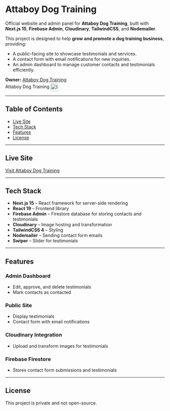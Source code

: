 # Attaboy Dog Training

Official website and admin panel for **Attaboy Dog Training**, built with **Next.js 15**, **Firebase Admin**, **Cloudinary**, **TailwindCSS**, and **Nodemailer**.

This project is designed to help **grow and promote a dog training business**, providing:

- A public-facing site to showcase testimonials and services.
- A contact form with email notifications for new inquiries.
- An admin dashboard to manage customer contacts and testimonials efficiently.

**Owner:** [Attaboy Dog Training](https://www.instagram.com/attaboy_dogtraining/)<br/>
<a href="https://www.instagram.com/attaboy_dogtraining/" target="_blank" style="display:inline-flex; align-items:center; gap:4px; text-decoration:none;">
Attaboy Dog Training
<img src="https://upload.wikimedia.org/wikipedia/commons/a/a5/Instagram_icon.png" alt="Instagram" width="24" height="24" style="margin-top:4px;"/>
</a>

---

## Table of Contents

- [Live Site](#live-site)
- [Tech Stack](#tech-stack)
- [Features](#features)
- [License](#license)

---

## Live Site

[Visit Attaboy Dog Training](https://attaboy-dog-training.vercel.app/)

---

## Tech Stack

- **Next.js 15** – React framework for server-side rendering
- **React 19** – Frontend library
- **Firebase Admin** – Firestore database for storing contacts and testimonials
- **Cloudinary** – Image hosting and transformation
- **TailwindCSS 4** – Styling
- **Nodemailer** – Sending contact form emails
- **Swiper** – Slider for testimonials

---

## Features

### Admin Dashboard

- Edit, approve, and delete testimonials
- Mark contacts as contacted

### Public Site

- Display testimonials
- Contact form with email notifications

### Cloudinary Integration

- Upload and transform images for testimonials

### Firebase Firestore

- Stores contact form submissions and testimonials

---

## License

This project is private and not open-source.
